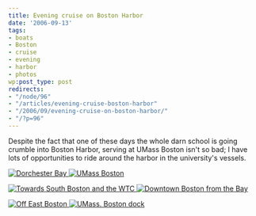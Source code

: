 ```yaml
---
title: Evening cruise on Boston Harbor
date: '2006-09-13'
tags:
- boats
- Boston
- cruise
- evening
- harbor
- photos
wp:post_type: post
redirects:
- "/node/96"
- "/articles/evening-cruise-boston-harbor"
- "/2006/09/evening-cruise-on-boston-harbor/"
- "/?p=96"
---
```


Despite the fact that one of these days the whole darn school is going crumble into Boston Harbor, serving at UMass Boston isn't so bad; I have lots of opportunities to ride around the harbor in the university's vessels.

[ ![Dorchester Bay](http://static.flickr.com/98/242632819_42b167aeb3_m.jpg) ](http://www.flickr.com/photos/bensheldon/242632819/ "Photo Sharing") [ ![UMass Boston](http://static.flickr.com/89/242632657_48f4423308_m.jpg) ](http://www.flickr.com/photos/bensheldon/242632657/ "Photo Sharing")

[ ![Towards South Boston and the WTC](http://static.flickr.com/71/242632360_8a380aac9c_m.jpg) ](http://www.flickr.com/photos/bensheldon/242632360/ "Photo Sharing") [ ![Downtown Boston from the Bay](http://static.flickr.com/85/242632562_d91ecd4429_m.jpg) ](http://www.flickr.com/photos/bensheldon/242632562/ "Photo Sharing")

[ ![Off East Boston](http://static.flickr.com/85/242632193_9e4b567422_m.jpg) ](http://www.flickr.com/photos/bensheldon/242632193/ "Photo Sharing") [ ![UMass. Boston dock](http://static.flickr.com/91/242632046_fdfb4f7ad3_m.jpg) ](http://www.flickr.com/photos/bensheldon/242632046/ "Photo Sharing")


